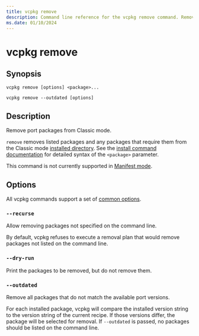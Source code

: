 ```yaml
---
title: vcpkg remove
description: Command line reference for the vcpkg remove command. Remove port packages from Classic mode.
ms.date: 01/10/2024
---
```

# vcpkg remove

## Synopsis

```console
vcpkg remove [options] <package>...
```

```console
vcpkg remove --outdated [options]
```

## Description

Remove port packages from Classic mode.

`remove` removes listed packages and any packages that require them from the Classic mode [installed directory](common-options.md#install-root). See the [install command documentation](install.md#package-syntax) for detailed syntax of the `<package>` parameter.

This command is not currently supported in [Manifest mode](../concepts/manifest-mode.md).

## Options

All vcpkg commands support a set of [common options](common-options.md).

### `--recurse`

Allow removing packages not specified on the command line.

By default, vcpkg refuses to execute a removal plan that would remove packages not listed on the command line.

### `--dry-run`

Print the packages to be removed, but do not remove them.

### `--outdated`

Remove all packages that do not match the available port versions.

For each installed package, vcpkg will compare the installed version string to the version string of the current recipe. If those versions differ, the package will be selected for removal. If `--outdated` is passed, no packages should be listed on the command line.
